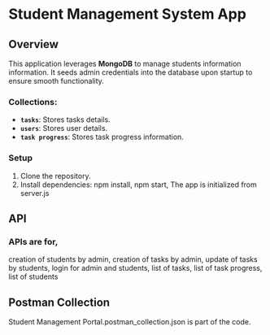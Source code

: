 # Student Management System App

## Overview
This application leverages **MongoDB** to manage students information information. It seeds admin credentials into the database upon startup to ensure smooth functionality. 

### Collections:
- **`tasks`**: Stores tasks details.
- **`users`**: Stores user details.
- **`task progress`**: Stores task progress information.

### Setup
1. Clone the repository.
2. Install dependencies:
   npm install,
   npm start,
   The app is initialized from server.js

## API
### APIs are for,
creation of students by admin,
creation of tasks by admin,
update of tasks by students,
login for admin and students,
list of tasks,
list of task progress,
list of students

## Postman Collection
Student Management Portal.postman_collection.json is part of the code.
